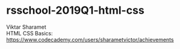 # rsschool-2019Q1-html-css
Viktar Sharamet   
HTML CSS Basics: https://www.codecademy.com/users/sharametvictor/achievements